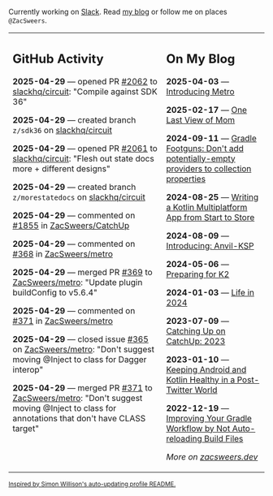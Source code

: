 Currently working on [Slack](https://slack.com/). Read [my blog](https://zacsweers.dev/) or follow me on places `@ZacSweers`.

<table><tr><td valign="top" width="60%">

## GitHub Activity
<!-- githubActivity starts -->
**2025-04-29** — opened PR [#2062](https://github.com/slackhq/circuit/pull/2062) to [slackhq/circuit](https://github.com/slackhq/circuit): "Compile against SDK 36"

**2025-04-29** — created branch `z/sdk36` on [slackhq/circuit](https://github.com/slackhq/circuit)

**2025-04-29** — opened PR [#2061](https://github.com/slackhq/circuit/pull/2061) to [slackhq/circuit](https://github.com/slackhq/circuit): "Flesh out state docs more + different designs"

**2025-04-29** — created branch `z/morestatedocs` on [slackhq/circuit](https://github.com/slackhq/circuit)

**2025-04-29** — commented on [#1855](https://github.com/ZacSweers/CatchUp/pull/1855#issuecomment-2839339296) in [ZacSweers/CatchUp](https://github.com/ZacSweers/CatchUp)

**2025-04-29** — commented on [#368](https://github.com/ZacSweers/metro/pull/368#issuecomment-2839202534) in [ZacSweers/metro](https://github.com/ZacSweers/metro)

**2025-04-29** — merged PR [#369](https://github.com/ZacSweers/metro/pull/369) to [ZacSweers/metro](https://github.com/ZacSweers/metro): "Update plugin buildConfig to v5.6.4"

**2025-04-29** — commented on [#371](https://github.com/ZacSweers/metro/pull/371#issuecomment-2839045752) in [ZacSweers/metro](https://github.com/ZacSweers/metro)

**2025-04-29** — closed issue [#365](https://github.com/ZacSweers/metro/issues/365) on [ZacSweers/metro](https://github.com/ZacSweers/metro): "Don't suggest moving @Inject to class for Dagger interop"

**2025-04-29** — merged PR [#371](https://github.com/ZacSweers/metro/pull/371) to [ZacSweers/metro](https://github.com/ZacSweers/metro): "Don't suggest moving @Inject to class for annotations that don't have CLASS target"
<!-- githubActivity ends -->
</td><td valign="top" width="40%">

## On My Blog
<!-- blog starts -->
**2025-04-03** — [Introducing Metro](https://www.zacsweers.dev/introducing-metro/)

**2025-02-17** — [One Last View of Mom](https://www.zacsweers.dev/one-last-view-of-mom/)

**2024-09-11** — [Gradle Footguns: Don't add potentially-empty providers to collection properties](https://www.zacsweers.dev/gradle-footgun-adding-empty-providers-to-collection-properties/)

**2024-08-25** — [Writing a Kotlin Multiplatform App from Start to Store](https://www.zacsweers.dev/writing-a-kotlin-multiplatform-app-from-start-to-store/)

**2024-08-09** — [Introducing: Anvil-KSP](https://www.zacsweers.dev/introducing-anvil-ksp/)

**2024-05-06** — [Preparing for K2](https://www.zacsweers.dev/preparing-for-k2/)

**2024-01-03** — [Life in 2024](https://www.zacsweers.dev/life-in-2024/)

**2023-07-09** — [Catching Up on CatchUp: 2023](https://www.zacsweers.dev/catching-up-on-catchup-2023/)

**2023-01-10** — [Keeping Android and Kotlin Healthy in a Post-Twitter World](https://www.zacsweers.dev/keeping-android-healthy/)

**2022-12-19** — [Improving Your Gradle Workflow by Not Auto-reloading Build Files](https://www.zacsweers.dev/improving-your-workflow-by-not-auto-reloading-build-files/)
<!-- blog ends -->
_More on [zacsweers.dev](https://zacsweers.dev/)_
</td></tr></table>

<sub><a href="https://simonwillison.net/2020/Jul/10/self-updating-profile-readme/">Inspired by Simon Willison's auto-updating profile README.</a></sub>